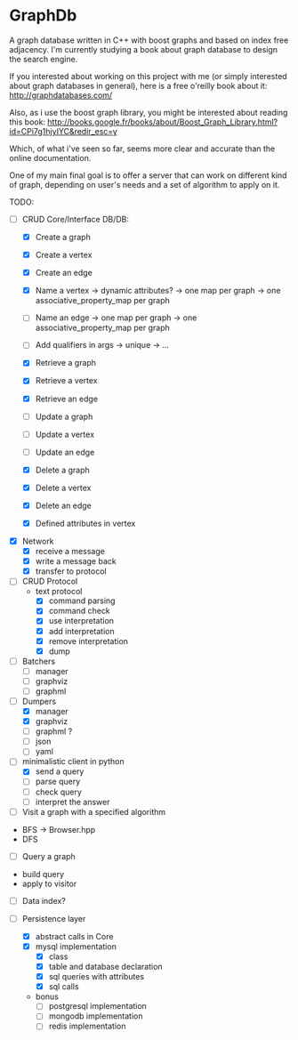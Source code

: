 GraphDb
=======

A graph database written in C++ with boost graphs and based on index free adjacency.
I'm currently studying a book about graph database to design the search engine.

If you interested about working on this project with me
(or simply interested about graph databases in general),
here is a free o'reilly book about it:
http://graphdatabases.com/

Also, as i use the boost graph library, you might be interested about reading this book:
http://books.google.fr/books/about/Boost_Graph_Library.html?id=CPi7g1hjyIYC&redir_esc=y

Which, of what i've seen so far, seems more clear and accurate than the online documentation.

One of my main final goal is to offer a server that can work on different kind of graph,
depending on user's needs and a set of algorithm to apply on it.

TODO:

- [ ] CRUD Core/Interface DB/DB:
  - [x]  Create a graph
  - [x]  Create a vertex
  - [x]  Create an edge
  - [x]  Name a vertex
    -> dynamic attributes?
    -> one map per graph
    -> one associative_property_map per graph

  - [ ]  Name an edge
    -> one map per graph
    -> one associative_property_map per graph

  - [ ] Add qualifiers in args
    -> unique
    -> ...

  - [x]  Retrieve a graph
  - [x]  Retrieve a vertex
  - [x]  Retrieve an edge

  - [ ]  Update a graph
  - [ ]  Update a vertex
  - [ ]  Update an edge
  
  - [x]  Delete a graph
  - [x]  Delete a vertex
  - [x]  Delete an edge
  
  - [x]  Defined attributes in vertex

- [x] Network
  - [x] receive a message
  - [x] write a message back
  - [x] transfer to protocol

- [ ] CRUD Protocol
  - text protocol
    - [x] command parsing
    - [x] command check
    - [x] use interpretation
    - [x] add interpretation
    - [x] remove interpretation
    - [x] dump

- [ ] Batchers
  - [ ] manager
  - [ ] graphviz
  - [ ] graphml

- [ ] Dumpers
  - [x] manager
  - [x] graphviz
  - [ ] graphml ?
  - [ ] json
  - [ ] yaml

- [ ] minimalistic client in python
    - [x] send a query
    - [ ] parse query
    - [ ] check query
    - [ ] interpret the answer

- [ ]  Visit a graph with a specified algorithm
  - BFS -> Browser.hpp
  - DFS

- [ ]  Query a graph
  - build query
  - apply to visitor

- [ ]  Data index?
  
- [ ] Persistence layer
    - [x] abstract calls in Core
    - [x] mysql implementation
      - [x] class
      - [x] table and database declaration
      - [x] sql queries with attributes
      - [x] sql calls
    - bonus
      - [ ] postgresql implementation
      - [ ] mongodb implementation
      - [ ] redis implementation
